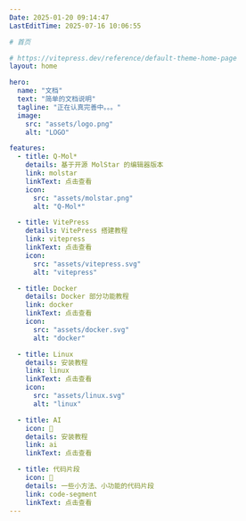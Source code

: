 ```yaml
---
Date: 2025-01-20 09:14:47
LastEditTime: 2025-07-16 10:06:55

# 首页

# https://vitepress.dev/reference/default-theme-home-page
layout: home

hero:
  name: "文档"
  text: "简单的文档说明"
  tagline: "正在认真完善中。。。"
  image:
    src: "assets/logo.png"
    alt: "LOGO"

features:
  - title: Q-Mol*
    details: 基于开源 MolStar 的编辑器版本
    link: molstar
    linkText: 点击查看
    icon:
      src: "assets/molstar.png"
      alt: "Q-Mol*"

  - title: VitePress
    details: VitePress 搭建教程
    link: vitepress
    linkText: 点击查看
    icon:
      src: "assets/vitepress.svg"
      alt: "vitepress"

  - title: Docker
    details: Docker 部分功能教程
    link: docker
    linkText: 点击查看
    icon:
      src: "assets/docker.svg"
      alt: "docker"

  - title: Linux
    details: 安装教程
    link: linux
    linkText: 点击查看
    icon:
      src: "assets/linux.svg"
      alt: "linux"

  - title: AI
    icon: 📝
    details: 安装教程
    link: ai
    linkText: 点击查看

  - title: 代码片段
    icon: 📝
    details: 一些小方法、小功能的代码片段
    link: code-segment
    linkText: 点击查看
---
```


<ClientOnly>
  <Confetti />
</ClientOnly>

<Article />
